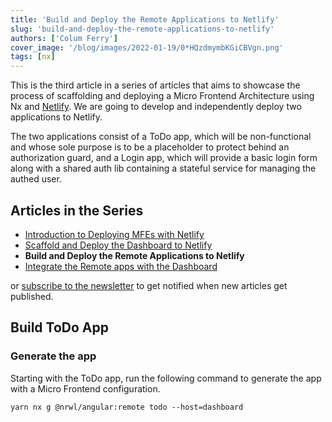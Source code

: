 ```yaml
---
title: 'Build and Deploy the Remote Applications to Netlify'
slug: 'build-and-deploy-the-remote-applications-to-netlify'
authors: ['Colum Ferry']
cover_image: '/blog/images/2022-01-19/0*HQzdmymbKGiCBVgn.png'
tags: [nx]
---
```


This is the third article in a series of articles that aims to showcase the process of scaffolding and deploying a Micro Frontend Architecture using Nx and [Netlify](https://netlify.com/). We are going to develop and independently deploy two applications to Netlify.

The two applications consist of a ToDo app, which will be non-functional and whose sole purpose is to be a placeholder to protect behind an authorization guard, and a Login app, which will provide a basic login form along with a shared auth lib containing a stateful service for managing the authed user.

## Articles in the Series

- [Introduction to Deploying MFEs with Netlify](/blog/introduction-to-deploying-angular-mfes-with-netlify)
- [Scaffold and Deploy the Dashboard to Netlify](https://medium.com/scaffold-and-deploy-the-dashboard-to-netlify-47e7c36f7823)
- **Build and Deploy the Remote Applications to Netlify**
- [Integrate the Remote apps with the Dashboard](https://medium.com/integrate-the-remote-apps-with-the-dashboard-ce8efc61ebce?sk=e82e0ebf5895feaab6ef8866ea9fd88b)

or [subscribe to the newsletter](https://go.nx.dev/nx-newsletter) to get notified when new articles get published.

## Build ToDo App

### Generate the app

Starting with the ToDo app, run the following command to generate the app with a Micro Frontend configuration.

```shell
yarn nx g @nrwl/angular:remote todo --host=dashboard
```
